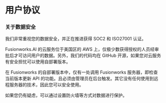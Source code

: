 # 用户协议

### 关于数据安全

我们非常重视您的数据安全，并正在推进获得 SOC2 和 ISO27001 认证。

Fusionworks.AI 的云服务位于美国区的 AWS 上，仅极少数获得授权的人员经审批后才可访问用户的数据。另外，我们的代码均在 GitHub 开源，如果您对云服务有安全担忧可以使用自部署版本。

在 Fusionworks 的自部署版本中，仅有一处调用 Fusionworks 服务器，即检查当前版本更新 API 的功能。且必须由管理员在后台触发。其它没有任何使用到远程服务器的技术，因此您可以安全使用。

如果您仍有疑虑，可以通过设置防火墙等方式对数据进行保护。
